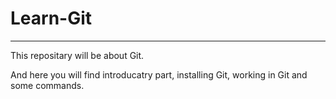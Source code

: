 # Learn-Git
---

This repositary will be about Git.

And here you will find introducatry part, installing Git, working in Git and some commands.
